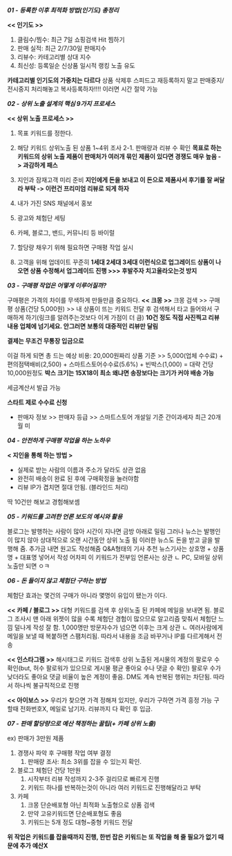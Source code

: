 ***01 - 등록한 이후 최적화 방법(인기도) 총정리***

**<< 인기도 >>**
1. 클림수/찜수: 최근 7일 쇼핑검색 Hit 찜하기
2. 판매 실적: 최근 2/7/30일 판매지수
3. 리뷰수: 카테고리별 상대 지수
4. 최신성: 등록일순 신상품 일시적 랭킹 노출 유도

**카테고리별 인기도의 가중치는 다르다**
상품 삭제후 스피드고 재등록하지 말고 판매중지/전시중지 처리해놓고 복사등록하자!!!! 이러면 시간 절약 가능

***02 - 상위 노출 설계의 핵심 9가지 프로세스***

**<< 상위 노출 프로세스 >>**
1. 목표 키워드를 정한다.
2. 해당 키워드 상위노출 된 상품 1~4위 조사
 2-1. 판매량과 리뷰 수 확인
**목표로 하는 키워드의 상위 노출 제품이 판매처가 여러개 묶인 제품이 있다면 경쟁도 매우 높음 -> 과감하게 패스**

3. 지인과 잠재고객 미리 준비
**지인에게 돈을 보내고 이 돈으로 제품사서 후기를 잘 써달라 부탁 -> 이런건 프리미엄 리뷰로 되게 하자**

4. 내가 가진 SNS 채널에서 홍보
5. 광고와 체험단 세팅
6. 카페, 블로그, 밴드, 커뮤니티 등 바이럴
7. 할당량 채우기 위해 필요하면 구매평 작업 실시
8. 고객을 위해 업데이트 꾸준히
**1세대 2세대 3세대 이런식으로 업그레이드 상품이 나오면 상품 수정해서 업그레이드 진행 >>> 후발주자 치고올라오는것 방지**

***03 - 구매평 작업은 어떻게 이루어질까?***

구매평은 가격의 차이를 무색하게 만들만큼 중요하다.
**<< 크몽 >>**
크몽 검색 >> 구매평 상품(건당 5,000원) >> 내 상품이 뜨는 키워드 전달 후 검색해서 타고 들어와서 구매하게 하기(링크를 알려주는것보다 이게 가점이 더 큼)
**10건 정도 직접 사진찍고 리뷰 내용 업체에 넘기세요. 안그러면 보통의 대중적인 리뷰만 달림**

**결제는 무조건 무통장 입금으로**

이걸 하게 되면 총 드는 예상 비용: 20,000원짜리 상품 기준 >> 5,000(업체 수수료) + 편의점택배비(2,500) + 스마트스토어수수료(5.6%) + 빈박스(1,000) = 대략 건당 10,000원정도
**박스 크기는 15X18이 최소 왜냐면 송장보다는 크기가 커야 배송 가능**

세금계산서 발급 가능

**스타트 제로 수수료 신청**
 - 판매자 정보 >> 판매자 등급 >> 스마트스토어 개설일 기준 간이과세자 최근 20개월 미

***04 - 안전하게 구매평 작업을 하는 노하우***

**< 지인을 통해 하는 방법 >**
- 실제로 받는 사람의 이름과 주소가 달라도 상관 없음
- 완전히 배송이 완료 된 후에 구매확정을 눌러야함
- 리뷰 IP가 겹치면 절대 안됨. (블라인드 처리)

딱 10건만 해보고 경험해보셈

***05 - 키워드를 고려한 언론 보도의 예시와 활용***

블로그는 발행하는 사람이 많아 시간이 지나면 금방 아래로 밀림
그러나 뉴스는 발행인이 많지 않아 상대적으로 오랜 시간동안 상위 노출 됨
이러한 뉴스도 돈을 받고 글을 발행해 줌. 추가금 내면 원고도 작성해줌
Q&A형태의 기사 추천
뉴스기사는 상호명 + 상품명 + 대표명 넣어서 작성 어차피 이 키워드가 전부임
언론사는 상관 ㄴ PC, 모바일 상위노출만 되면 ㅇㅋ

***06 - 돈 들이지 않고 체험단 구하는 방법***

체험단 효과는 몇건의 구매가 아니라 몇명이 유입이 됐는가 이다.

**<< 카페 / 블로그 >>**
대형 키워드를 검색 후 상위노출 된 카페에 메일을 보내면 됨.
블로그 조사시 맨 아래 위젯이 많을 수록 체험단 경험이 많으므로 알고리즘 맞춰서 체험단 느낌 덜나게 작성 잘 함.
1,000명만 방문자수가 넘으면 이후는 크게 상관 ㄴ
여러사람에게 메일을 보낼 때 복붙하면 스팸처리됨. 따라서 내용을 조금 바꾸거나 IP를 다르게해서 전송

**<< 인스타그램 >>**
해시태그로 키워드 검색후 상위 노출된 게시물의 계정의 팔로우 수 확인(but, 허수 팔로워가 있으므로 게시물 평균 좋아요 수나 댓글 수 확인)
팔로우 수가 낮더라도 좋아요 댓글 비율이 높은 계정이 좋음.
DM도 계속 반복된 행위는 차단됨. 따라서 하나씩 불규칙적으로 진행

**<< 아이보스 >>**
우리가 찾으면 가격 정해져 있지만, 우리가 구하면 가격 흥정 가능
구할때 전화번호X, 메일로 남기자.
리뷰까지 다 확인 후 입금.

***07 - 판매 할당량으로 예산 책정하는 꿀팁(+ 카페 상위 노출)***

ex) 판매가 3만원 제품
1. 경쟁사 파악 후 구매평 작업 여부 결정
   1. 판매량 조사: 최소 3위를 잡을 수 있는지 확인.
2. 블로그 체험단 건당 1만원
   1. 시작부터 리뷰 작성까지 2-3주 걸리므로 빠르게 진행
   2. 키워드 하나를 반복하는것이 아니라 여러 키워드로 진행해달라고 부탁
3. 카페
   1. 크몽 단순배포형 아닌 최적화 노출형으로 상품 검색
   2. 만약 고유키워드면 단순배포형도 좋음
   3. 키워드는 5개 정도 대형~중형 키워드 전달
  
  **위 작업은 키워드를 잡을때까지 진행, 한번 잡은 키워드는 또 작업을 해 줄 필요가 없기 때문에 추가 예산X**
